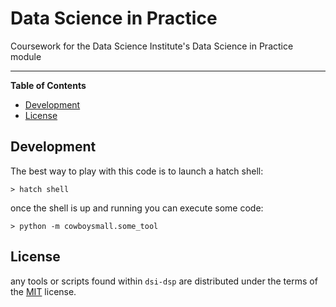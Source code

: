 # Data Science in Practice

Coursework for the Data Science Institute's Data Science in Practice module



-----

**Table of Contents**

- [Development](#Development)
- [License](#license)


## Development

The best way to play with this code is to launch a hatch shell:

```console
> hatch shell
```

once the shell is up and running you can execute some code:

```console
> python -m cowboysmall.some_tool
```

## License

any tools or scripts found within `dsi-dsp` are distributed under the terms of the [MIT](https://spdx.org/licenses/MIT.html) license.
